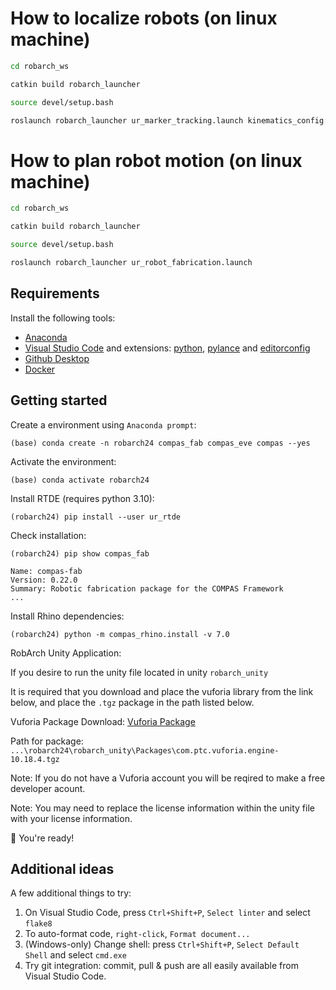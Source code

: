 # How to localize robots (on linux machine)

```bash
cd robarch_ws
```
```bash
catkin build robarch_launcher
```
```bash
source devel/setup.bash
```
```bash
roslaunch robarch_launcher ur_marker_tracking.launch kinematics_config:=/home/YOUR_USERNAME/robarch_ws/my_robot_calibration.yaml
```

# How to plan robot motion (on linux machine)

```bash
cd robarch_ws
```
```bash
catkin build robarch_launcher
```
```bash
source devel/setup.bash
```
```bash
roslaunch robarch_launcher ur_robot_fabrication.launch
```

## Requirements

Install the following tools:

- [Anaconda](https://www.anaconda.com/products/individual)
- [Visual Studio Code](https://code.visualstudio.com/) and extensions: [python](https://marketplace.visualstudio.com/items?itemName=ms-python.python), [pylance](https://marketplace.visualstudio.com/items?itemName=ms-python.vscode-pylance) and [editorconfig](https://marketplace.visualstudio.com/items?itemName=EditorConfig.EditorConfig)
- [Github Desktop](https://desktop.github.com/)
- [Docker](https://docs.docker.com)

## Getting started

Create a environment using `Anaconda prompt`:

    (base) conda create -n robarch24 compas_fab compas_eve compas --yes

Activate the environment:

    (base) conda activate robarch24

Install RTDE (requires python 3.10):

    (robarch24) pip install --user ur_rtde

Check installation:

    (robarch24) pip show compas_fab
    
    Name: compas-fab
    Version: 0.22.0
    Summary: Robotic fabrication package for the COMPAS Framework
    ...

Install Rhino dependencies:

    (robarch24) python -m compas_rhino.install -v 7.0


RobArch Unity Application:

If you desire to run the unity file located in unity `robarch_unity`

It is required that you download and place the vuforia library from
the link below, and place the `.tgz` package in the path listed below.

Vuforia Package Download:
[Vuforia Package](https://developer.vuforia.com/downloads/sdk?_=1717102097)

Path for package:
`...\robarch24\robarch_unity\Packages\com.ptc.vuforia.engine-10.18.4.tgz`  

Note: If you do not have a Vuforia account you will be reqired to make a free developer acount.

Note: You may need to replace the license information within the unity file with your license information.
    
🚀 You're ready! 


## Additional ideas

A few additional things to try:

1. On Visual Studio Code, press `Ctrl+Shift+P`, `Select linter` and select `flake8`
1. To auto-format code, `right-click`, `Format document...`
1. (Windows-only) Change shell: press `Ctrl+Shift+P`, `Select Default Shell` and select `cmd.exe`
1. Try git integration: commit, pull & push are all easily available from Visual Studio Code.
